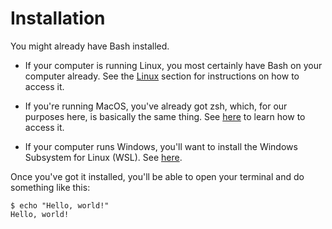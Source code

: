 # Installation

You might already have Bash installed.

+ If your computer is running Linux, you most certainly have Bash on your
  computer already. See the [Linux](./linux.html) section for instructions on how
  to access it.

+ If you're running MacOS, you've already got zsh, which, for our purposes here,
  is basically the same thing. See [here](./macos.html) to learn how to access it.

+ If your computer runs Windows, you'll want to install the Windows Subsystem
  for Linux (WSL). See [here](./windows.html).

Once you've got it installed, you'll be able to open your terminal and do
something like this:

```shell
$ echo "Hello, world!"
Hello, world!
```
